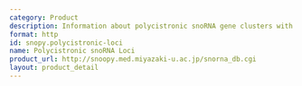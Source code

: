 ```yaml
---
category: Product
description: Information about polycistronic snoRNA gene clusters with multiple genes
format: http
id: snopy.polycistronic-loci
name: Polycistronic snoRNA Loci
product_url: http://snoopy.med.miyazaki-u.ac.jp/snorna_db.cgi
layout: product_detail
---
```


